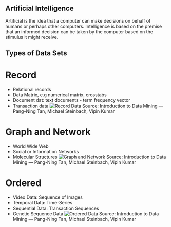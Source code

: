 ## Artificial Intelligence 
Artificial is the idea that a computer can make decisions on behalf of humans or perhaps other computers.
Intelligence is based on the premise that an informed decision can be taken by the computer based on the stimulus it might receive. 

## Types of Data Sets

# Record
- Relational records
- Data Matrix, e.g numerical matrix, crosstabs
- Document dat: text documents - term frequency vector
- Transaction data
![Record Data](https://miro.medium.com/max/1250/1*yYV016vKIBM_R2iSNaLufQ.png)
      Source: Introduction to Data Mining — Pang-Ning Tan, Michael Steinbach, Vipin Kumar

# Graph and Network
- World Wide Web
- Social or Information Networks
- Molecular Structures
![Graph and Network](https://miro.medium.com/max/1250/1*7bFifqQEKKLCfbJFVmEYgQ.png)
      Source: Introduction to Data Mining — Pang-Ning Tan, Michael Steinbach, Vipin Kumar
      
# Ordered
- Video Data: Sequence of Images
- Temporal Data: Time-Series
- Sequential Data: Transaction Sequences
- Genetic Sequence Data
![Ordered Data](https://miro.medium.com/max/1250/1*yVFaD-VveR8n2FmkKP7i0A.png)
      Source: Introduction to Data Mining — Pang-Ning Tan, Michael Steinbach, Vipin Kumar
